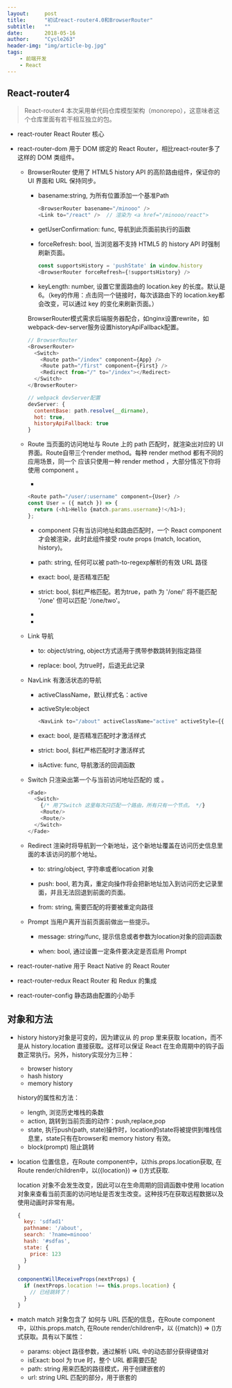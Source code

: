 ```yaml
---
layout:     post
title:      "初试react-router4.0和BrowserRouter"
subtitle:   ""
date:       2018-05-16
author:     "Cycle263"
header-img: "img/article-bg.jpg"
tags:
    - 前端开发
    - React
---
```


## React-router4

> React-router4 本次采用单代码仓库模型架构（monorepo），这意味者这个仓库里面有若干相互独立的包。

* react-router React Router 核心

* react-router-dom 用于 DOM 绑定的 React Router，相比react-router多了<Link> <BrowserRouter> 这样的 DOM 类组件。

  - BrowserRouter 使用了 HTML5 history API 的高阶路由组件，保证你的 UI 界面和 URL 保持同步。

    + basename:string, 为所有位置添加一个基准Path

      ```js
      <BrowserRouter basename="/minooo" />
      <Link to="/react" />  // 渲染为 <a href="/minooo/react">
      ```

    + getUserConfirmation: func, 导航到此页面前执行的函数

    + forceRefresh: bool, 当浏览器不支持 HTML5 的 history API 时强制刷新页面。

      ```js
      const supportsHistory = 'pushState' in window.history
      <BrowserRouter forceRefresh={!supportsHistory} />
      ```

    + keyLength: number, 设置它里面路由的 location.key 的长度。默认是6。（key的作用：点击同一个链接时，每次该路由下的 location.key都会改变，可以通过 key 的变化来刷新页面。）

    BrowserRouter模式需求后端服务器配合，如nginx设置rewrite，如webpack-dev-server服务设置historyApiFallback配置。

    ```js
    // BrowserRouter
    <BrowserRouter>
      <Switch>
        <Route path="/index" component={App} />
        <Route path="/first" component={First} />
        <Redirect from="/" to="/index"></Redirect>
      </Switch>
    </BrowserRouter>

    // webpack devServer配置
    devServer: {
      contentBase: path.resolve(__dirname),
      hot: true,
      historyApiFallback: true
    }
    ```

  - Route 当页面的访问地址与 Route 上的 path 匹配时，就渲染出对应的 UI 界面。Route自带三个render method。每种 render method 都有不同的应用场景，同一个<Route> 应该只使用一种 render method ，大部分情况下你将使用 component 。

    + <Router component>

    ```js
    <Route path="/user/:username" component={User} />
    const User = ({ match }) => {
      return (<h1>Hello {match.params.username}!</h1>);
    };
    ```

      - component 只有当访问地址和路由匹配时，一个 React component 才会被渲染，此时此组件接受 route props (match, location, history)。

      - path: string, 任何可以被 path-to-regexp解析的有效 URL 路径

      - exact: bool, 是否精准匹配

      - strict: bool, 斜杠严格匹配。若为true，path 为 '/one/' 将不能匹配 '/one' 但可以匹配 '/one/two'。
    
    + <Router render>

    + <Router children>

  - Link 导航

    + to: object/string, object方式适用于携带参数跳转到指定路径

    + replace: bool, 为true时，后退无此记录

  - NavLink 有激活状态的导航

    + activeClassName，默认样式名：active

    + activeStyle:object

      ```js
      <NavLink to="/about" activeClassName="active" activeStyle={{ color: 'green', fontWeight: 'bold' }}>MyBlog</NavLink>
      ```
    
    + exact: bool, 是否精准匹配时才激活样式

    + strict: bool, 斜杠严格匹配时才激活样式

    + isActive: func, 导航激活的回调函数

  - Switch 只渲染出第一个与当前访问地址匹配的 <Route> 或 <Redirect>。

    ```js
    <Fade>
      <Switch>
        {/* 用了Switch 这里每次只匹配一个路由，所有只有一个节点。 */}
        <Route/>
        <Route/>
      </Switch>
    </Fade>
    ```

  - Redirect 渲染时将导航到一个新地址，这个新地址覆盖在访问历史信息里面的本该访问的那个地址。

    + to: string/object, 字符串或者location 对象

    + push: bool, 若为真，重定向操作将会把新地址加入到访问历史记录里面，并且无法回退到前面的页面。

    + from: string, 需要匹配的将要被重定向路径

  - Prompt 当用户离开当前页面前做出一些提示。

    + message: string/func, 提示信息或者参数为location对象的回调函数

    + when: bool, 通过设置一定条件要决定是否启用 Prompt

* react-router-native 用于 React Native 的 React Router

* react-router-redux React Router 和 Redux 的集成

* react-router-config 静态路由配置的小助手

## 对象和方法

* history history对象是可变的，因为建议从 <Route> 的 prop 里来获取 location，而不是从 history.location 直接获取。这样可以保证 React 在生命周期中的钩子函数正常执行。另外，history实现分为三种：

  - browser history
  - hash history
  - memory history

  history的属性和方法：

  - length, 浏览历史堆栈的条数
  - action, 跳转到当前页面的动作：push,replace,pop
  - state, 执行push(path, state)操作时，location的state将被提供到堆栈信息里，state只有在browser和 memory history 有效。
  - block(prompt) 阻止跳转

* location 位置信息，在Route component中，以this.props.location获取, 在Route render/children中，以({location}) => ()方式获取.

  location 对象不会发生改变，因此可以在生命周期的回调函数中使用 location 对象来查看当前页面的访问地址是否发生改变。这种技巧在获取远程数据以及使用动画时非常有用。

  ```js
  {
    key: 'sdfad1'
    pathname: '/about',
    search: '?name=minooo'
    hash: '#sdfas',
    state: {
      price: 123
    }
  }

  componentWillReceiveProps(nextProps) {
    if (nextProps.location !== this.props.location) {
      // 已经跳转了！
    }
  }
  ```

* match
  match 对象包含了 <Route path> 如何与 URL 匹配的信息，在Route component中，以this.props.match, 在Route render/children中，以 ({match}) => ()方式获取。具有以下属性：

  - params: object 路径参数，通过解析 URL 中的动态部分获得键值对
  - isExact: bool 为 true 时，整个 URL 都需要匹配
  - path: string 用来匹配的路径模式，用于创建嵌套的 <Route>
  - url: string URL 匹配的部分，用于嵌套的 <Link>

